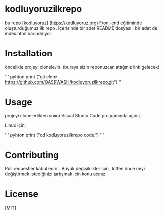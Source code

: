 # kodluyoruzilkrepo
bu repo [kodluyoruz] (https://kodluyoruz.org) Front-end eğitiminde oluşturduğumuz ilk repo . İçerisinde bir adet README dosyası , bir adet de index.html barındırıyor 

# Installation 

öncelikle projeyi cloneleyin. (buraya sizin reponuzdan attığınız link gelecek)

''' pyhton
print ("git clone https://github.com/QASDWASH/kodluyoruzilkrepo.git")
'''


# Usage 

projeyi cloneledikten sonra Visual Studio Code programında açınız 

Linux için;

''' pyhton
print ("cd kodluyoruzilkrepo
code.")
'''

# Contributing 
Pull requestler kabul edilir . Büyük değişiklikler için , lütfen önce neyi değiştirmek istediğinizi tartışmak için konu açınız 

# License 

[MIT] 
